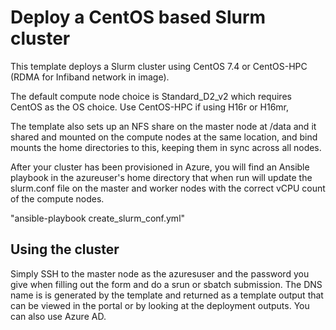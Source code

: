 # Deploy a CentOS based Slurm cluster

This template deploys a Slurm cluster using CentOS 7.4 or CentOS-HPC (RDMA for Infiband network in image). 

The default compute node choice is Standard_D2_v2 which requires CentOS as the OS choice. Use CentOS-HPC if using H16r or H16mr,

The template also sets up an NFS share on the master node at /data and it shared and mounted on the compute nodes at the same location, and bind mounts the home directories to this, keeping them in sync across all nodes.

After your cluster has been provisioned in Azure, you will find an Ansible playbook in the azureuser's home directory that when run will update the slurm.conf file on the master and worker nodes with the correct vCPU count of the compute nodes.

"ansible-playbook create_slurm_conf.yml"

## Using the cluster

Simply SSH to the master node as the azuresuser and the password you give when filling out the form and do a srun or sbatch submission. The DNS name is is generated by the template and returned as a template output that can be viewed in the portal or by looking at the deployment outputs.  You can also use Azure AD.
